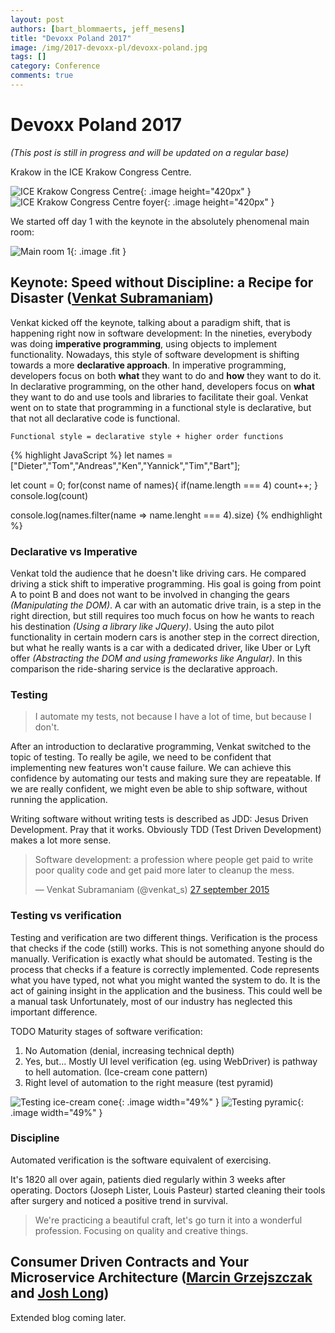 ```yaml
---
layout: post
authors: [bart_blommaerts, jeff_mesens]
title: "Devoxx Poland 2017"
image: /img/2017-devoxx-pl/devoxx-poland.jpg
tags: []
category: Conference
comments: true
---
```

# Devoxx Poland 2017
_(This post is still in progress and will be updated on a regular base)_

Krakow in the ICE Krakow Congress Centre.

![ICE Krakow Congress Centre](/img/2017-devoxx-pl/venue-1.jpg){: .image height="420px" }
![ICE Krakow Congress Centre foyer](/img/2017-devoxx-pl/venue-2.jpg){: .image height="420px" }

We started off day 1 with the keynote in the absolutely phenomenal main room:

![Main room 1](/img/2017-devoxx-pl/room-1.jpg){: .image .fit }

## Keynote: Speed without Discipline: a Recipe for Disaster ([Venkat Subramaniam](https://twitter.com/@venkat_s))

Venkat kicked off the keynote, talking about a paradigm shift, that is happening right now in software development:
In the nineties, everybody was doing **imperative programming**, using objects to implement functionality.
Nowadays, this style of software development is shifting towards a more **declarative approach**.
In imperative programming, developers focus on both **what** they want to do and **how** they want to do it. 
In declarative programming, on the other hand, developers focus on **what** they want to do and use tools and libraries to facilitate their goal.
Venkat went on to state that programming in a functional style is declarative, but that not all declarative code is functional.

	Functional style = declarative style + higher order functions

{% highlight JavaScript %}
let names = ["Dieter","Tom","Andreas","Ken","Yannick","Tim","Bart"];

let count = 0;
for(const name of names){
  if(name.length === 4)
    count++;
}
console.log(count)

console.log(names.filter(name => name.lenght === 4).size)
{% endhighlight %}

### Declarative vs Imperative

Venkat told the audience that he doesn't like driving cars.
He compared driving a stick shift to imperative programming.
His goal is going from point A to point B and does not want to be involved in changing the gears _(Manipulating the DOM)_.
A car with an automatic drive train, is a step in the right direction, but still requires too much focus on how he wants to reach his destination _(Using a library like JQuery)_.
Using the auto pilot functionality in certain modern cars is another step in the correct direction, but what he really wants is a car with a dedicated driver, like Uber or Lyft offer _(Abstracting the DOM and using frameworks like Angular)_.
In this comparison the ride-sharing service is the declarative approach.

### Testing

> I automate my tests, not because I have a lot of time, but because I don't.

After an introduction to declarative programming, Venkat switched to the topic of testing.
To really be agile, we need to be confident that implementing new features won't cause failure.
We can achieve this confidence by automating our tests and making sure they are repeatable.
If we are really confident, we might even be able to ship software, without running the application.

Writing software without writing tests is described as JDD: Jesus Driven Development. 
Pray that it works.
Obviously TDD (Test Driven Development) makes a lot more sense. 

<blockquote class="twitter-tweet" data-lang="nl"><p lang="en" dir="ltr">Software development: a profession where people get paid to write poor quality code and get paid more later to cleanup the mess.</p>&mdash; Venkat Subramaniam (@venkat_s) <a href="https://twitter.com/venkat_s/status/648119106072387584">27 september 2015</a></blockquote>
<script async src="//platform.twitter.com/widgets.js" charset="utf-8"></script>

### Testing vs verification

Testing and verification are two different things.
Verification is the process that checks if the code (still) works.
This is not something anyone should do manually.
Verification is exactly what should be automated.
Testing is the process that checks if a feature is correctly implemented.
Code represents what you have typed, not what you might wanted the system to do.
It is the act of gaining insight in the application and the business.
This could well be a manual task
Unfortunately, most of our industry has neglected this important difference.

TODO
Maturity stages of software verification:
1. No Automation (denial, increasing technical depth)
2. Yes, but... Mostly UI level verification (eg. using WebDriver) is pathway to hell automation. (Ice-cream cone pattern)
3. Right level of automation to the right measure (test pyramid)

![Testing ice-cream cone](/img/2017-devoxx-pl/testing-ice-cream-cone.png){: .image width="49%" }
![Testing pyramic](/img/2017-devoxx-pl/testing-pyramid.png){: .image width="49%" }


### Discipline
Automated verification is the software equivalent of exercising.

It's 1820 all over again, patients died regularly within 3 weeks after operating.
Doctors (Joseph Lister, Louis Pasteur) started cleaning their tools after surgery and noticed a positive trend in survival.

>We're practicing a beautiful craft, let's go turn it into a wonderful profession. Focusing on quality and creative things.

## Consumer Driven Contracts and Your Microservice Architecture ([Marcin Grzejszczak](https://twitter.com/@mgrzejszczak) and [Josh Long](https://twitter.com/@starbuxman))

Extended blog coming later.

<!-- 
     
    ## Brainstorming your way from a Monolith to a Clean Architecture
    By [Victor Rentea](https://twitter.com/@victorrentea)
-->





